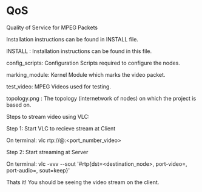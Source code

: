 # QoS
Quality of Service for MPEG Packets

Installation instructions can be found in INSTALL file.

INSTALL : Installation instructions can be found in this file.

config_scripts: Configuration Scripts required to configure the nodes.

marking_module: Kernel Module which marks the video packet.

test_video: MPEG Videos used for testing.

topology.png : The topology (internetwork of nodes) on which the project is
based on.

Steps to stream video using VLC:

Step 1: Start VLC to recieve stream at Client

On terminal:
    vlc rtp://@:<port_number_video>

Step 2: Start streaming at Server

On terminal:
    vlc -vvv <filename> --sout '#rtp{dst=<destination_node>,
	port-video=<port>, port-audio=<port>, sout=keep}'

Thats it! You should be seeing the video stream on the client.
